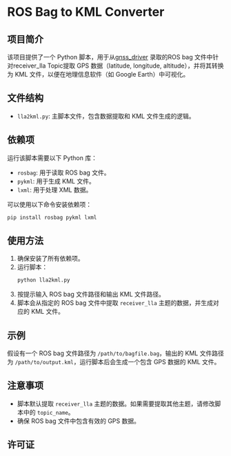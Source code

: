 # ROS Bag to KML Converter

## 项目简介

该项目提供了一个 Python 脚本，用于从[gnss_driver](https://github.com/JIAHAO-FUHUA/gnss_driver) 录取的ROS bag 文件中针对receiver_lla Topic提取 GPS 数据（latitude, longitude, altitude），并将其转换为 KML 文件，以便在地理信息软件（如 Google Earth）中可视化。

## 文件结构

- `lla2kml.py`: 主脚本文件，包含数据提取和 KML 文件生成的逻辑。

## 依赖项

运行该脚本需要以下 Python 库：

- `rosbag`: 用于读取 ROS bag 文件。
- `pykml`: 用于生成 KML 文件。
- `lxml`: 用于处理 XML 数据。

可以使用以下命令安装依赖项：

```bash
pip install rosbag pykml lxml
```

## 使用方法

1. 确保安装了所有依赖项。
2. 运行脚本：
   ```bash
   python lla2kml.py
   ```
3. 按提示输入 ROS bag 文件路径和输出 KML 文件路径。
4. 脚本会从指定的 ROS bag 文件中提取 `receiver_lla` 主题的数据，并生成对应的 KML 文件。

## 示例

假设有一个 ROS bag 文件路径为 `/path/to/bagfile.bag`，输出的 KML 文件路径为 `/path/to/output.kml`，运行脚本后会生成一个包含 GPS 数据的 KML 文件。

## 注意事项

- 脚本默认提取 `receiver_lla` 主题的数据。如果需要提取其他主题，请修改脚本中的 `topic_name`。
- 确保 ROS bag 文件中包含有效的 GPS 数据。

## 许可证
